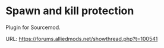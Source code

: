 Spawn and kill protection
=================

Plugin for Sourcemod.

URL: https://forums.alliedmods.net/showthread.php?t=100541
